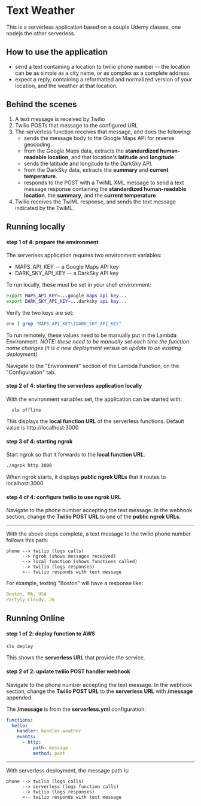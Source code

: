 # Text Weather

This is a serverless application based on a couple Udemy classes, one nodejs the other
serverless.  

## How to use the application

- send a text containing a location to twilio phone number
  -- the location can be as simple as a city name, or as complex as a complete 
  address.  
- expect a reply, containing a reformatted and normalized version
of your location, and the weather at that location.

## Behind the scenes

1. A text message is received by Twilio
2. Twilio POSTs that message to the configured URL
3. The serverless function receives that message, and does the following:
   - sends the message body to the Google Maps API for reverse geocoding.
   - from the Google Maps data, extracts the **standardized human-readable location**, and
 that location's **latitude** and **longitude**.
   - sends the latitude and longitude to the DarkSky API.
   - from the DarkSky data, extracts the **summary** and **current temperature**.
   - responds to the POST with a TwiML XML message to send
a text message response containing the **standardized human-readable location**, the **summary**, and the **current temperature**
4. Twilio receives the TwiML response, and sends the text
message indicated by the TwiML.

## Running locally

#### step 1 of 4: prepare the environment

The serverless application requires two environment variables:

- MAPS_API_KEY -- a Google Maps API key
- DARK_SKY_API_KEY -- a DarkSky API key

To run locally, these must be set in your shell environment:

```bash
export MAPS_API_KEY=...google maps api key...
export DARK_SKY_API_KEY=...darksky api key...
```

Verify the two keys are set:
```bash
env | grep "MAPS_API_KEY\|DARK_SKY_API_KEY"
```
To run remotely, these values need to be manually put
in the Lambda Environment.  _NOTE: these need to be manually
set each time the function name changes (it is a new deployment
versus an update to an existing deployment)_

Navigate to the "Environment" section of the Lambda Function, on the
"Configuration" tab.

#### step 2 of 4: starting the serverless application locally

With the environment variables set, the application can be started with:
```
  sls offline
  ```

This displays the **local function URL** of the serverless functions.
Default value is http://localhost:3000

#### step 3 of 4: starting ngrok

Start ngrok so that it forwards to the **local function URL**. 

```bash
./ngrok http 3000
```
When ngrok starts, it displays **public ngrok URLs** that it
routes to localhost:3000.  

#### step 4 of 4: configure twilio to use ngrok URL

Navigate to the phone number accepting the text message.
In the webhook section, change the **Twilio POST URL** to
one of the **public ngrok URLs**.

----
With the above steps complete, a text message to the twilio
phone number follows this path:

```
phone --> twilio (logs calls)
      --> ngrok (shows messages received)
      --> local function (shows functions called)
      --> twilio (logs responses)
      <-- twilio responds with text message
 ```
 
For example, texting "Boston" will have a
response like:
```yaml
Boston, MA, USA
Partyly Cloudy, 26
```

## Running Online

#### step 1 of 2: deploy function to AWS

```bash
sls deploy
```

This shows the **serverless URL** that provide the service.

#### step 2 of 2: update twilio POST handler webhook

Navigate to the phone number accepting the text message.
In the webhook section, change the **Twilio POST URL** to
the **serverless URL** with **/message** appended.

The **/message** is from the **serverless.yml** configuration:
```yaml
functions:
  hello:
    handler: handler.weather
    events:
      - http:
          path: message
          method: post
```

----
With serverless deployment, the message path is:
```
phone --> twilio (logs calls)
      --> serverless (logs function calls)
      --> twilio (logs responses)
      <-- twilio responds with text message
 ```
